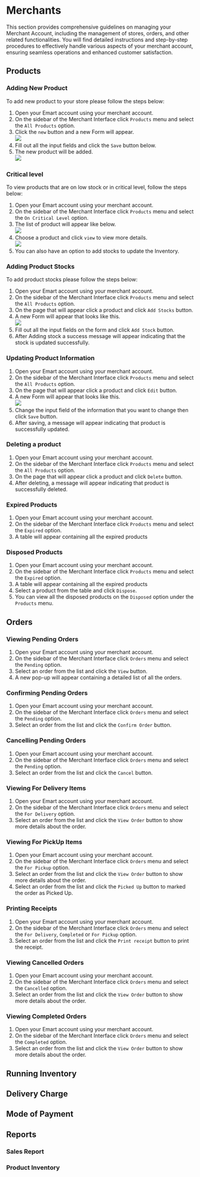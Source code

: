 # Merchants

This section provides comprehensive guidelines on managing your Merchant Account, including the management of stores, orders, and other related functionalities. You will find detailed instructions and step-by-step procedures to effectively handle various aspects of your merchant account, ensuring seamless operations and enhanced customer satisfaction.

## Products

### Adding New Product

To add new product to your store please follow the steps below:

1. Open your Emart account using your merchant account.
2. On the sidebar of the Merchant Interface click `Products` menu and select the `All Products` option.
3. Click the `new` button and a new Form will appear.<br><img src="/assets/images/add-product-form.png"/>
4. Fill out all the input fields and click the `Save` button below.
5. The new product will be added. <br><img src="/assets/images/add-product-success.png"/>

### Critical level

To view products that are on low stock or in critical level, follow the steps below:

1. Open your Emart account using your merchant account.
2. On the sidebar of the Merchant Interface click `Products` menu and select the `On Critical Level` option.
3. The list of product will appear like below. <br><img src="/assets/images/critical-level.png"/>
4. Choose a product and click `view` to view more details. <br><img src="/assets/images/critical-level-details.png"/>
5. You can also have an option to add stocks to update the Inventory.

### Adding Product Stocks

To add product stocks please follow the steps below:

1. Open your Emart account using your merchant account.
2. On the sidebar of the Merchant Interface click `Products` menu and select the `All Products` option.
3. On the page that will appear click a product and click `Add Stocks` button.
4. A new Form will appear that looks like this. <br><img src="/assets/images/add-product-stock.png"/>
5. Fill out all the input fields on the form and click `Add Stock` button.
6. After Adding stock a success message will appear indicating that the stock is updated successfully.

### Updating Product Information

1. Open your Emart account using your merchant account.
2. On the sidebar of the Merchant Interface click `Products` menu and select the `All Products` option.
3. On the page that will appear click a product and click `Edit` button.
4. A new Form will appear that looks like this. <br><img src="/assets/images/edit-product-form.png"/>
5. Change the input field of the information that you want to change then click `Save` button.
6. After saving, a message will appear indicating that product is successfully updated.

### Deleting a product

1. Open your Emart account using your merchant account.
2. On the sidebar of the Merchant Interface click `Products` menu and select the `All Products` option.
3. On the page that will appear click a product and click `Delete` button.
4. After deleting, a message will appear indicating that product is successfully deleted.

### Expired Products

1. Open your Emart account using your merchant account.
2. On the sidebar of the Merchant Interface click `Products` menu and select the `Expired` option.
3. A table will appear containing all the expired products

### Disposed Products

1. Open your Emart account using your merchant account.
2. On the sidebar of the Merchant Interface click `Products` menu and select the `Expired` option.
3. A table will appear containing all the expired products
4. Select a product from the table and click `Dispose`.
5. You can view all the disposed products on the `Disposed` option under the `Products` menu.

## Orders

### Viewing Pending Orders

1. Open your Emart account using your merchant account.
2. On the sidebar of the Merchant Interface click `Orders` menu and select the `Pending` option.
3. Select an order from the list and click the `View` button.
4. A new pop-up will appear containing a detailed list of all the orders.

### Confirming Pending Orders

1. Open your Emart account using your merchant account.
2. On the sidebar of the Merchant Interface click `Orders` menu and select the `Pending` option.
3. Select an order from the list and click the `Confirm Order` button.

### Cancelling Pending Orders

1. Open your Emart account using your merchant account.
2. On the sidebar of the Merchant Interface click `Orders` menu and select the `Pending` option.
3. Select an order from the list and click the `Cancel` button.

### Viewing For Delivery Items

1. Open your Emart account using your merchant account.
2. On the sidebar of the Merchant Interface click `Orders` menu and select the `For Delivery` option.
3. Select an order from the list and click the `View Order` button to show more details about the order.

### Viewing For PickUp Items

1. Open your Emart account using your merchant account.
2. On the sidebar of the Merchant Interface click `Orders` menu and select the `For Pickup` option.
3. Select an order from the list and click the `View Order` button to show more details about the order.
4. Select an order from the list and click the `Picked Up` button to marked the order as Picked Up.

### Printing Receipts

1. Open your Emart account using your merchant account.
2. On the sidebar of the Merchant Interface click `Orders` menu and select the `For Delivery`, `Completed` or `For Pickup` option.
3. Select an order from the list and click the `Print receipt` button to print the receipt.

### Viewing Cancelled Orders

1. Open your Emart account using your merchant account.
2. On the sidebar of the Merchant Interface click `Orders` menu and select the `Cancelled` option.
3. Select an order from the list and click the `View Order` button to show more details about the order.

### Viewing Completed Orders

1. Open your Emart account using your merchant account.
2. On the sidebar of the Merchant Interface click `Orders` menu and select the `Completed` option.
3. Select an order from the list and click the `View Order` button to show more details about the order.

## Running Inventory

## Delivery Charge

## Mode of Payment

## Reports

### Sales Report

### Product Inventory